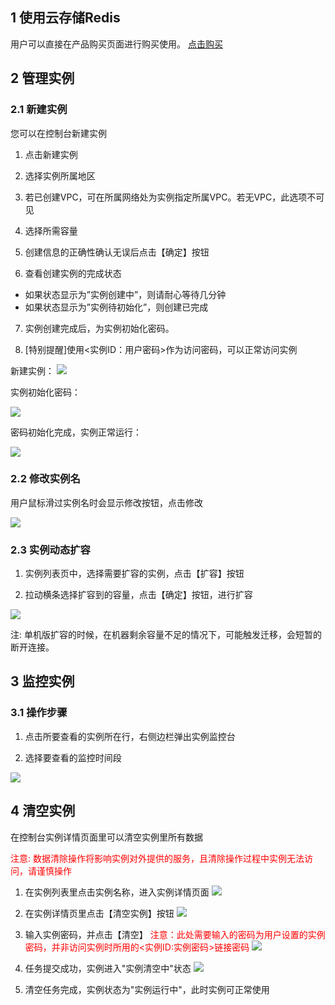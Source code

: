## 1	使用云存储Redis

  用户可以直接在产品购买页面进行购买使用。
  [点击购买](https://buy.cloud.tencent.com/redis)
## 2	管理实例

### 2.1	新建实例

您可以在控制台新建实例
	
1) 点击新建实例
 
2) 选择实例所属地区
  
3) 若已创建VPC，可在所属网络处为实例指定所属VPC。若无VPC，此选项不可见
  
4) 选择所需容量
 
5) 创建信息的正确性确认无误后点击【确定】按钮
  
6) 查看创建实例的完成状态
- 如果状态显示为”实例创建中”，则请耐心等待几分钟
- 如果状态显示为”实例待初始化”，则创建已完成

7) 实例创建完成后，为实例初始化密码。

8) [特别提醒]使用<实例ID：用户密码>作为访问密码，可以正常访问实例
 

新建实例：
![](https://mc.qcloudimg.com/static/img/ec6230710cd809df88c4ab7d3eb93c27/xinjian.png)




实例初始化密码：
	
![](https://mccdn.qcloud.com/img569de0e096f15.png)

密码初始化完成，实例正常运行：
	
![](https://mccdn.qcloud.com/img569de0f790f16.png)

### 2.2	修改实例名

用户鼠标滑过实例名时会显示修改按钮，点击修改

![](https://qzonestyle.gtimg.cn/qzone/vas/opensns/res/img/Resis-4.png)

### 2.3	实例动态扩容
1) 实例列表页中，选择需要扩容的实例，点击【扩容】按钮

2) 拉动横条选择扩容到的容量，点击【确定】按钮，进行扩容

![](https://mccdn.qcloud.com/static/img/263f91ce89177779c35aff6a97389c5a/danji.png)

注:	单机版扩容的时候，在机器剩余容量不足的情况下，可能触发迁移，会短暂的断开连接。
  
## 3	监控实例

### 3.1	操作步骤

1) 点击所要查看的实例所在行，右侧边栏弹出实例监控台

2) 选择要查看的监控时间段

![](https://qzonestyle.gtimg.cn/qzone/vas/opensns/res/img/Resis-8.png)

## 4	清空实例

在控制台实例详情页面里可以清空实例里所有数据
	
<span style = "color:#F00">注意: 数据清除操作将影响实例对外提供的服务，且清除操作过程中实例无法访问，请谨慎操作</span>

1) 在实例列表里点击实例名称，进入实例详情页面
![](https://qzonestyle.gtimg.cn/qzone/vas/opensns/res/img/Resis-9.png)

2) 在实例详情页里点击【清空实例】按钮
![](https://mccdn.qcloud.com/img569de2e0ae341.png)

3) 输入实例密码，并点击【清空】
 <span style = "color:#F00"> 注意：此处需要输入的密码为用户设置的实例密码，并非访问实例时所用的<实例ID:实例密码>链接密码</span>
![](https://qzonestyle.gtimg.cn/qzone/vas/opensns/res/img/Resis-11.png)
 
4) 任务提交成功，实例进入"实例清空中"状态
![](https://mccdn.qcloud.com/img569de2a1b3a44.png)
  
5) 清空任务完成，实例状态为"实例运行中"，此时实例可正常使用
	